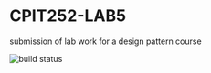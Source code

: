 # CPIT252-LAB5
submission of lab work for a design pattern course

![build status](https://app.travis-ci.com/Ziyad-Zanbagi/CPIT252-LAB5.svg?branch=main)
